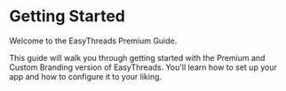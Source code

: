 # Getting Started
Welcome to the EasyThreads Premium Guide.

This guide will walk you through getting started with the Premium and Custom Branding version of EasyThreads. You'll learn how to set up your app and how to configure it to your liking.